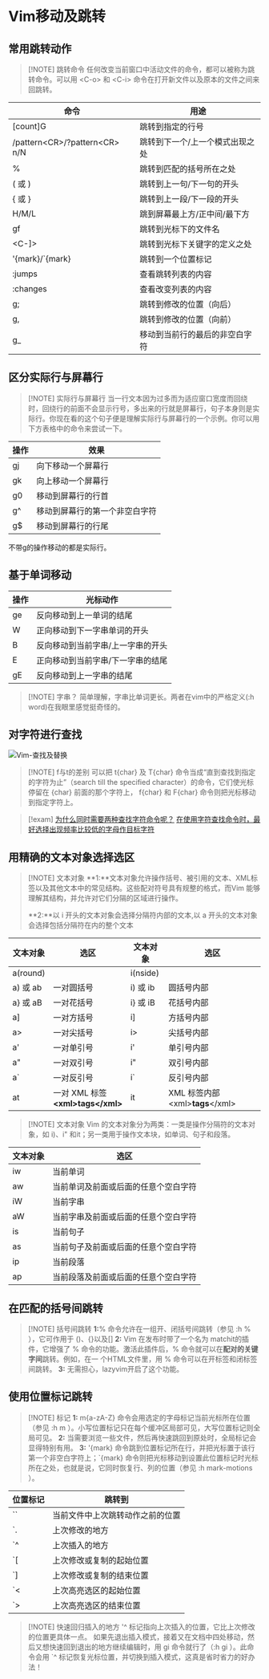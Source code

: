 # Vim移动及跳转

## 常用跳转动作

> [!NOTE] 跳转命令
> 任何改变当前窗口中活动文件的命令，都可以被称为跳转命令。可以用 \<C-o> 和 \<C-i> 命令在打开新文件以及原本的文件之间来回跳转。

| 命令                               | 用途               |
| -------------------------------- | ---------------- |
| [count]G                         | 跳转到指定的行号         |
| /pattern\<CR>/?pattern\<CR>  n/N | 跳转到下一个/上一个模式出现之处 |
| %                                | 跳转到匹配的括号所在之处     |
| ( 或 )                            | 跳转到上一句/下一句的开头    |
| { 或 }                            | 跳转到上一段/下一段的开头    |
| H/M/L                            | 跳到屏幕最上方/正中间/最下方  |
| gf                               | 跳转到光标下的文件名       |
| <C-]>                            | 跳转到光标下关键字的定义之处   |
| '{mark}/\`{mark}<br>             | 跳转到一个位置标记        |
| :jumps<br>                       | 查看跳转列表的内容        |
| :changes                         | 查看改变列表的内容        |
| g;                               | 跳转到修改的位置（向后）     |
| g,                               | 跳转到修改的位置（向前）     |
| g_                               | 移动到当前行的最后的非空白字符  |

## 区分实际行与屏幕行

> [!NOTE] 实际行与屏幕行
> 当一行文本因为过多而为适应窗口宽度而回绕时，回绕行的前面不会显示行号，多出来的行就是屏幕行，句子本身则是实际行。你现在看的这个句子便是理解实际行与屏幕行的一个示例。你可以用下方表格中的命令来尝试一下。

| 操作  | 效果              |
| --- | --------------- |
| gj  | 向下移动一个屏幕行       |
| gk  | 向上移动一个屏幕行       |
| g0  | 移动到屏幕行的行首       |
| g^  | 移动到屏幕行的第一个非空白字符 |
| g$  | 移动到屏幕行的行尾       |
不带g的操作移动的都是实际行。

## 基于单词移动

| 操作  | 光标动作              |
| --- | ----------------- |
| ge  | 反向移动到上一单词的结尾      |
| W   | 正向移动到下一字串单词的开头    |
| B   | 反向移动到当前字串/上一字串的开头 |
| E   | 正向移动到当前字串/下一字串的结尾 |
| gE  | 反向移动到上一字串的结尾      |

> [!NOTE] 字串？
> 简单理解，字串比单词更长。两者在vim中的严格定义(:h word)在我眼里感觉挺奇怪的。

## 对字符进行查找

![Vim-查找及替换](2-a-2-a%20（普通模式）.md#Vim-查找及替换)

> [!NOTE] f与t的差别
> 可以把 t{char} 及 T{char} 命令当成“直到查找到指定的字符为止”（search till the specified character）的命令，它们使光标停留在 {char} 前面的那个字符上， f{char} 和 F{char} 命令则把光标移动到指定字符上。

> [!exam]
> [为什么同时需要两种查找字符命令呢？](files/books/Vim.pdf#page=198&selection=86,0,86,19)
> [在使用字符查找命令时，最好选择出现频率比较低的字母作目标字符](files/books/Vim.pdf#page=199&selection=103,0,103,15)

## 用精确的文本对象选择选区

> [!NOTE] 文本对象
> **1:**文本对象允许操作括号、被引用的文本、XML标签以及其他文本中的常见结构。这些配对符号具有规整的格式，而Vim 能够理解其结构，并允许对它们分隔的区域进行操作。
> 
> **2:**以 i 开头的文本对象会选择分隔符内部的文本,以 a 开头的文本对象会选择包括分隔符在内的整个文本

| 文本对象     | 选区                                 | 文本对象     | 选区                             |
| -------- | ---------------------------------- | -------- | ------------------------------ |
| a(round) |                                    | i(nside) |                                |
| a) 或 ab  | 一对圆括号                              | i) 或 ib  | 圆括号内部                          |
| a} 或 aB  | 一对花括号                              | i} 或 iB  | 花括号内部                          |
| a]       | 一对方括号                              | i]       | 方括号内部                          |
| a>       | 一对尖括号                              | i>       | 尖括号内部                          |
| a'       | 一对单引号                              | i'       | 单引号内部                          |
| a"       | 一对双引号                              | i"       | 双引号内部                          |
| a`       | 一对反引号                              | i`       | 反引号内部                          |
| at       | 一对 XML 标签<br>**\<xml>tags\</xml>** | it       | XML 标签内部 \<xml>**tags**\</xml> |

> [!NOTE] 文本对象
> Vim 的文本对象分为两类：一类是操作分隔符的文本对象，如 i)、i" 和it；另一类用于操作文本块，如单词、句子和段落。

| 文本对象 | 选区                 |
| ---- | ------------------ |
| iw   | 当前单词               |
| aw   | 当前单词及前面或后面的任意个空白字符 |
| iW   | 当前字串               |
| aW   | 当前字串及前面或后面的任意个空白字符 |
| is   | 当前句子               |
| as   | 当前句子及前面或后面的任意个空白字符 |
| ip   | 当前段落               |
| ap   | 当前段落及前面或后面的任意个空白字符 |

## 在匹配的括号间跳转

> [!NOTE] 括号间跳转
> **1:**% 命令允许在一组开、闭括号间跳转（参见 :h % ），它可作用于 ()、{}以及[]
> **2:** Vim 在发布时带了一个名为 matchit的插件，它增强了 % 命令的功能。激活此插件后，% 命令就可以在**配对的关键字间**跳转。例如，在一 个HTML文件里，用 % 命令可以在开标签和闭标签间跳转。
> **3:** 无需担心，lazyvim开启了这个功能。

## 使用位置标记跳转

> [!NOTE] 标记
> **1:** m{a-zA-Z} 命令会用选定的字母标记当前光标所在位置（参见 :h m ）。小写位置标记只在每个缓冲区局部可见，大写位置标记则全局可见。
> **2:** 当需要浏览一些文件，然后再快速跳回到原处时，全局标记会显得特别有用。
> **3:** '{mark} 命令跳到位置标记所在行，并把光标置于该行第一个非空白字符上；\`{mark} 命令则把光标移动到设置此位置标记时光标所在之处，也就是说，它同时恢复行、列的位置（参见 :h mark-motions ）。

| 位置标记 | 跳转到              |
| ---- | ---------------- |
| ``   | 当前文件中上次跳转动作之前的位置 |
| `.   | 上次修改的地方          |
| `^   | 上次插入的地方          |
| `[   | 上次修改或复制的起始位置     |
| `]   | 上次修改或复制的结束位置     |
| `<   | 上次高亮选区的起始位置      |
| `>   | 上次高亮选区的结束位置      |

> [!NOTE] 快速回归插入的地方
> '^ 标记指向上次插入的位置，它比上次修改的位置更具体一点。 如果先退出插入模式，接着又在文档中四处移动，然后又想快速回到退出的地方继续编辑时，用 gi 命令就行了（:h gi ）。此命令会用 \`^ 标记恢复光标位置，并切换到插入模式，这真是省时省力的好办法！